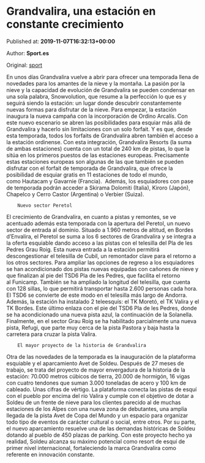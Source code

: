 
# Grandvalira, una estación en constante crecimiento

Published at: **2019-11-07T16:32:13+00:00**

Author: **Sport.es**

Original: [sport](https://www.sport.es/es/noticias/nieve/grandvalira-una-estacion-constante-crecimiento-7718477)

En unos días Grandvalira vuelve a abrir para ofrecer una temporada llena de novedades para los amantes de la nieve y la montaña. La pasión por la nieve y la capacidad de evolución de Grandvalira se pueden condensar en una sola palabra, Snowvolution, que resume a la perfección lo que es y seguirá siendo la estación: un lugar donde descubrir constantemente nuevas formas para disfrutar de la nieve.
Para empezar, la estación inaugura la nueva campaña con la incorporación de Ordino Arcalís. Con este nuevo escenario se abren las posibilidades para esquiar más allá de Grandvalira y hacerlo sin limitaciones con un solo forfait. Y es que, desde esta temporada, todos los forfaits de Grandvalira abren también el acceso a la estación ordinense. Con esta integración, Grandvalira Resorts (la suma de ambas estaciones) cuenta con un total de 240 km de pistas, lo que la sitúa en los primeros puestos de las estaciones europeas.
Precisamente estas estaciones europeas son algunas de las que también se pueden disfrutar con el forfait de temporada de Grandvalira, que ofrece la posibilidad de esquiar gratis en 11 estaciones de todo el mundo, como Hautacam y Gavarnie (Francia).  Además, los esquiadores con pase de temporada podrán acceder a Skirama Dolomiti (Italia), Kiroro (Japón), Chapelco y Cerro Castor (Argentina) o Verbier (Suiza).

        Nuevo sector Peretol
      
El crecimiento de Grandvalira, en cuanto a pistas y remontes, se ve acentuado además esta temporada con la apertura del Peretol, un nuevo sector de entrada al dominio. Situado a 1.960 metros de altitud, en Bordes d’Envalira, el Peretol se suma a los 6 sectores de Grandvalira y se integra a la oferta esquiable dando acceso a las pistas con el telesilla del Pla de les Pedres Grau Roig.
Esta nueva entrada a la estación permitirá descongestionar el telesilla de Cubil, un remontador clave para el retorno a los otros sectores. Para ampliar las opciones de regreso a los esquiadores se han acondicionado dos pistas nuevas equipadas con cañones de nieve y que finalizan al pie del TSD6 Pla de les Pedres, que facilita el retorno al Funicamp. También se ha ampliado la longitud del telesilla, que cuenta con 128 sillas, lo que permitirá transportar hasta 2.600 personas cada hora. El TSD6 se convierte de este modo en el telesilla más largo de Andorra.
Además, la estación ha instalado 2 teleesquís: el TK Moretó, el TK Valira y el TK Bordes. Este último enlaza con el pie del TSD6 Pla de les Pedres, donde se ha acondicionado una nueva pista azul, la continuación de la Solanella. Finalmente, en el sector Grau Roig se ha habilitado parcialmente una nueva pista, Refugi, que parte muy cerca de la pista Pastora y baja hasta la carretera para cruzar la pista Valira.

        El mayor proyecto de la historia de Grandvalira
      
Otra de las novedades de la temporada es la inauguración de la plataforma esquiable y el aparcamiento Avet de Soldeu. Después de 27 meses de trabajo, se trata del proyecto de mayor envergadura de la historia de la estación: 70.000 metros cúbicos de tierra, 20.000 de hormigón, 16 vigas con cuatro tendones que suman 3.000 toneladas de acero y 100 km de cableado. Unas cifras de vértigo.
La plataforma conecta las pistas de esquí con el pueblo por encima del río Valira y cumple con el objetivo de dotar a Soldeu de un frente de nieve para los clientes parecido al de muchas estaciones de los Alpes con una nueva zona de debutantes, una amplia llegada de la pista Avet de Copa del Mundo y un espacio para organizar todo tipo de eventos de carácter cultural o social, entre otros.
Por su parte, el nuevo aparcamiento resuelve una de las demandas históricas de Soldeu dotando al pueblo de 450 plazas de parking.
Con este proyecto hecho ya realidad, Soldeu alcanza su máximo potencial como resort de esquí de primer nivel internacional, fortaleciendo la marca Grandvalira como referente en innovación constante.
